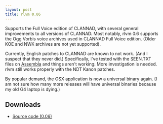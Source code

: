 ```yaml
---
layout: post
title: rlvm 0.06
---
```


Supports the Full Voice edition of CLANNAD, with several general improvements
to all versions of CLANNAD. Most notably, rlvm 0.6 supports the Ogg Vorbis
voice archives used in CLANNAD Full Voice edition. (Older KOE and NWK archives
are not yet supported).

Currently, English patches to CLANNAD are known to not work. (And I suspect
that they never did.) Specifically, I've tested with the SEEN.TXT files on <a
href="http://www.assembla.com/wiki/show/clannad">Assembla</a> and things aren't
working. More investigation is needed. rlvm still works properly with the NDT
Kanon patches.

By popular demand, the OSX application is now a universal binary again. (I am
not sure how many more releases will have universal binaries because my old G4
laptop is dying.)

<h2>Downloads</h2>
<ul>
  <li class="sourceicon">
    <a href="http://github.com/eglaysher/rlvm/tarball/release-0.06"
       onClick="_gaq.push(['_trackEvent', 'Download', 'source-0.6']);">
      Source code (0.06)
    </a>
  </li>
</ul>
